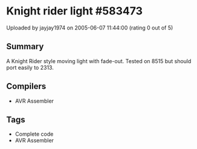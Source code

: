 # Knight rider light #583473

Uploaded by jayjay1974 on 2005-06-07 11:44:00 (rating 0 out of 5)

## Summary

A Knight Rider style moving light with fade-out. Tested on 8515 but should port easily to 2313.

## Compilers

- AVR Assembler

## Tags

- Complete code
- AVR Assembler
